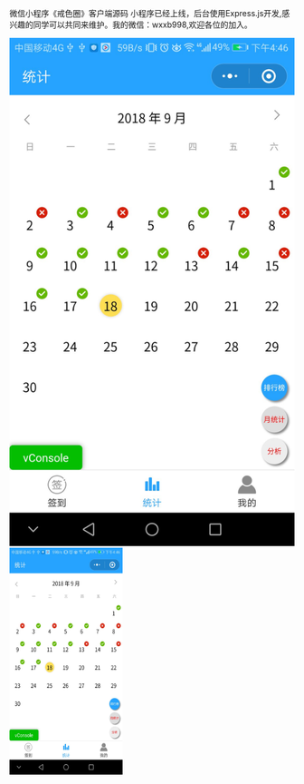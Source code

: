 微信小程序《戒色圈》客户端源码
小程序已经上线，后台使用Express.js开发,感兴趣的同学可以共同来维护。我的微信：wxxb998,欢迎各位的加入。

 ![image](https://github.com/xiongzebao/wxjs/blob/master/preview/wxjs2.jpg)
 <img src="https://github.com/xiongzebao/wxjs/blob/master/preview/wxjs2.jpg" width="200" height="400" alt="图片描述文字"/>
